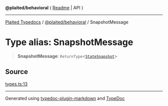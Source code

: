 **@plaited/behavioral** ( [Readme](../README.md) \| API )

***

[Plaited Typedocs](../../../modules.md) / [@plaited/behavioral](../modules.md) / SnapshotMessage

# Type alias: SnapshotMessage

> **SnapshotMessage**: `ReturnType`\<[`StateSnapshot`](../interfaces/StateSnapshot.md)\>

## Source

[types.ts:13](https://github.com/plaited/plaited/blob/b151218/libs/behavioral/src/types.ts#L13)

***

Generated using [typedoc-plugin-markdown](https://www.npmjs.com/package/typedoc-plugin-markdown) and [TypeDoc](https://typedoc.org/)
